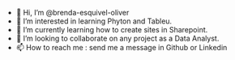 - 👋 Hi, I’m @brenda-esquivel-oliver
- 👀 I’m interested in learning Phyton and Tableu.
- 🌱 I’m currently learning how to create sites in Sharepoint.
- 💞️ I’m looking to collaborate on any project as a Data Analyst.
- 📫 How to reach me : send me a message in Github or Linkedin

<!---
brenda-esquivel-oliver/brenda-esquivel-oliver is a ✨ special ✨ repository because its `README.md` (this file) appears on your GitHub profile.
You can click the Preview link to take a look at your changes.
--->
